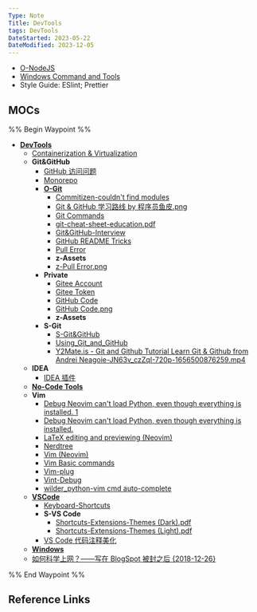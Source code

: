 ```yaml
---
Type: Note
Title: DevTools
tags: DevTools
DateStarted: 2023-05-22
DateModified: 2023-12-05
---
```

- [O-NodeJS](O-NodeJS.md)
- [Windows Command and Tools](Windows%20Command%20and%20Tools.md)
- Style Guide: ESlint; Prettier
## MOCs
%% Begin Waypoint %%
- **[DevTools](DevTools.md)**
	- [Containerization & Virtualization](Containerization%20&%20Virtualization.md)
	- **Git&GitHub**
		- [GitHub 访问问题](GitHub%20访问问题.md)
		- [Monorepo](Monorepo.md)
		- **[O-Git](O-Git.md)**
			- [Commitizen-couldn't find modules](Commitizen-couldn't%20find%20modules.md)
			- [Git & GitHub 学习路线 by 程序员鱼皮.png](Git%20&%20GitHub%20学习路线%20by%20程序员鱼皮.png)
			- [Git Commands](Git%20Commands.md)
			- [git-cheat-sheet-education.pdf](git-cheat-sheet-education.pdf)
			- [Git&GitHub-Interview](Git&GitHub-Interview.md)
			- [GitHub README Tricks](GitHub%20README%20Tricks.md)
			- [Pull Error](Pull%20Error.md)
			- **z-Assets**
			- [z-Pull Error.png](z-Pull%20Error.png)
		- **Private**
			- [Gitee Account](Gitee%20Account.md)
			- [Gitee Token](Gitee%20Token.md)
			- [GitHub Code](GitHub%20Code.md)
			- [GitHub Code.png](GitHub%20Code.png)
			- **z-Assets**
		- **S-Git**
			- [S-Git&GitHub](S-Git&GitHub.md)
			- [Using_Git_and_GitHub](Using_Git_and_GitHub.md)
			- [Y2Mate.is - Git and Github Tutorial  Learn Git & Github from Andrei Neagoie-JN63v_czZqI-720p-1656500876259.mp4](Y2Mate.is%20-%20Git%20and%20Github%20Tutorial%20%20Learn%20Git%20&%20Github%20from%20Andrei%20Neagoie-JN63v_czZqI-720p-1656500876259.mp4)
	- **IDEA**
		- [IDEA 插件](IDEA%20插件.md)
	- **[No-Code Tools](No-Code%20Tools.md)**
	- **Vim**
		- [Debug Neovim can't load Python, even though everything is installed. 1](Debug%20Neovim%20can't%20load%20Python,%20even%20though%20everything%20is%20installed.%201.md)
		- [Debug Neovim can't load Python, even though everything is installed.](Debug%20Neovim%20can't%20load%20Python,%20even%20though%20everything%20is%20installed..md)
		- [LaTeX editing and previewing (Neovim)](LaTeX%20editing%20and%20previewing%20(Neovim).md)
		- [Nerdtree](Nerdtree.md)
		- [Vim (Neovim)](Vim%20(Neovim).md)
		- [Vim Basic commands](Vim%20Basic%20commands.md)
		- [Vim-plug](Vim-plug.md)
		- [Vint-Debug](Vint-Debug.md)
		- [wilder_python-vim cmd auto-complete](wilder_python-vim%20cmd%20auto-complete.md)
	- **[VSCode](VSCode.md)**
		- [Keyboard-Shortcuts](Keyboard-Shortcuts.md)
		- **S-VS Code**
			- [Shortcuts-Extensions-Themes (Dark).pdf](Shortcuts-Extensions-Themes%20(Dark).pdf)
			- [Shortcuts-Extensions-Themes (Light).pdf](Shortcuts-Extensions-Themes%20(Light).pdf)
		- [VS Code 代码注释美化](VS%20Code%20代码注释美化.md)
	- **[Windows](Windows.md)**
	- [如何科学上网？——写在 BlogSpot 被封之后 {2018-12-26}](如何科学上网？——写在%20BlogSpot%20被封之后%20{2018-12-26}.md)

%% End Waypoint %%
## Reference Links